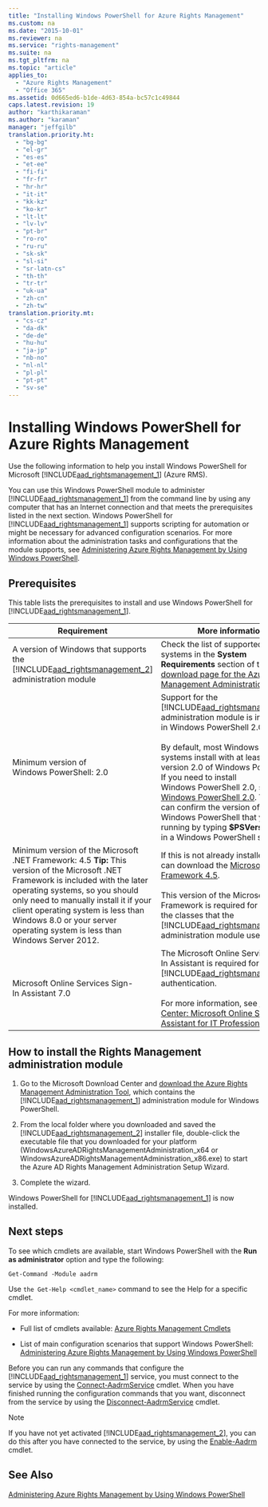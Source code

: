 ```yaml
---
title: "Installing Windows PowerShell for Azure Rights Management"
ms.custom: na
ms.date: "2015-10-01"
ms.reviewer: na
ms.service: "rights-management"
ms.suite: na
ms.tgt_pltfrm: na
ms.topic: "article"
applies_to: 
  - "Azure Rights Management"
  - "Office 365"
ms.assetid: 0d665ed6-b1de-4d63-854a-bc57c1c49844
caps.latest.revision: 19
author: "karthikaraman"
ms.author: "karaman"
manager: "jeffgilb"
translation.priority.ht: 
  - "bg-bg"
  - "el-gr"
  - "es-es"
  - "et-ee"
  - "fi-fi"
  - "fr-fr"
  - "hr-hr"
  - "it-it"
  - "kk-kz"
  - "ko-kr"
  - "lt-lt"
  - "lv-lv"
  - "pt-br"
  - "ro-ro"
  - "ru-ru"
  - "sk-sk"
  - "sl-si"
  - "sr-latn-cs"
  - "th-th"
  - "tr-tr"
  - "uk-ua"
  - "zh-cn"
  - "zh-tw"
translation.priority.mt: 
  - "cs-cz"
  - "da-dk"
  - "de-de"
  - "hu-hu"
  - "ja-jp"
  - "nb-no"
  - "nl-nl"
  - "pl-pl"
  - "pt-pt"
  - "sv-se"
---
```

# Installing Windows PowerShell for Azure Rights Management
Use the following information to help you install Windows PowerShell for Microsoft [!INCLUDE[aad_rightsmanagement_1](../../ems/AADRightsMgmt/includes/aad_rightsmanagement_1_md.md)] (Azure RMS).

You can use this Windows PowerShell module to administer [!INCLUDE[aad_rightsmanagement_1](../../ems/AADRightsMgmt/includes/aad_rightsmanagement_1_md.md)] from the command line by using any computer that has an Internet connection and that meets the prerequisites listed in the next section. Windows PowerShell for [!INCLUDE[aad_rightsmanagement_1](../../ems/AADRightsMgmt/includes/aad_rightsmanagement_1_md.md)] supports scripting for automation or might be necessary for advanced configuration scenarios. For more information about the administration tasks and configurations that the module supports, see [Administering Azure Rights Management by Using Windows PowerShell](../../ems/AADRightsMgmt/administering-azure-rights-management-by-using-windows-powershell.md).

## Prerequisites
This table lists the prerequisites to install and use Windows PowerShell for [!INCLUDE[aad_rightsmanagement_1](../../ems/AADRightsMgmt/includes/aad_rightsmanagement_1_md.md)].

|Requirement|More information|
|---------------|--------------------|
|A version of Windows that supports the [!INCLUDE[aad_rightsmanagement_2](../../ems/AADRightsMgmt/includes/aad_rightsmanagement_2_md.md)] administration module|Check the list of supported operating systems in the **System Requirements** section of the [download page for the Azure Rights Management Administration Tool](http://go.microsoft.com/fwlink/?LinkId=257721).|
|Minimum version of Windows PowerShell: 2.0|Support for the [!INCLUDE[aad_rightsmanagement_2](../../ems/AADRightsMgmt/includes/aad_rightsmanagement_2_md.md)] administration module is introduced in Windows PowerShell 2.0.<br /><br />By default, most Windows operating systems install with at least version 2.0 of Windows PowerShell. If you need to install Windows PowerShell 2.0, see [Install Windows PowerShell 2.0](http://msdn.microsoft.com/library/ff637750.aspx). **Tip:** You can confirm the version of Windows PowerShell that you are running by typing **$PSVersionTable** in a Windows PowerShell session.|
|Minimum version of the Microsoft .NET Framework: 4.5 **Tip:** This version of the Microsoft .NET Framework is included with the later operating systems, so you should only need to manually install it if your client operating system is less than Windows 8.0 or your server operating system is less than Windows Server 2012.|If this is not already installed, you can download the [Microsoft .NET Framework 4.5](http://www.microsoft.com/download/details.aspx?id=30653).<br /><br />This version of the Microsoft .NET Framework is required for some of the classes that the [!INCLUDE[aad_rightsmanagement_2](../../ems/AADRightsMgmt/includes/aad_rightsmanagement_2_md.md)] administration module uses.|
|Microsoft Online Services Sign-In Assistant 7.0|The Microsoft Online Services Sign-In Assistant is required for [!INCLUDE[aad_rightsmanagement_1](../../ems/AADRightsMgmt/includes/aad_rightsmanagement_1_md.md)] authentication.<br /><br />For more information, see [Download Center: Microsoft Online Services Assistant for IT Professionals RTW](http://www.microsoft.com/en-us/download/details.aspx?id=41950).|

## How to install the Rights Management administration module

1.  Go to the Microsoft Download Center and [download the Azure Rights Management Administration Tool](https://go.microsoft.com/fwlink/?LinkId=257721), which contains the [!INCLUDE[aad_rightsmanagement_1](../../ems/AADRightsMgmt/includes/aad_rightsmanagement_1_md.md)] administration module for Windows PowerShell.

2.  From the local folder where you downloaded and saved the [!INCLUDE[aad_rightsmanagement_2](../../ems/AADRightsMgmt/includes/aad_rightsmanagement_2_md.md)] installer file, double-click the executable file that you downloaded for your platform (WindowsAzureADRightsManagementAdministration_x64 or WindowsAzureADRightsManagementAdministration_x86.exe) to start the Azure AD Rights Management Administration Setup Wizard.

3.  Complete the wizard.

Windows PowerShell for [!INCLUDE[aad_rightsmanagement_1](../../ems/AADRightsMgmt/includes/aad_rightsmanagement_1_md.md)] is now installed.

## Next steps
To see which cmdlets are available, start Windows PowerShell with the **Run as administrator** option and type the following:

```
Get-Command -Module aadrm
```
Use `the Get-Help <cmdlet_name>` command to see the Help for a specific cmdlet.

For more information:

-   Full list of cmdlets available: [Azure Rights Management Cmdlets](https://msdn.microsoft.com/library/windowsazure/dn629398.aspx)

-   List of main configuration scenarios that support Windows PowerShell: [Administering Azure Rights Management by Using Windows PowerShell](../../ems/AADRightsMgmt/administering-azure-rights-management-by-using-windows-powershell.md)

Before you can run any commands that configure the [!INCLUDE[aad_rightsmanagement_1](../../ems/AADRightsMgmt/includes/aad_rightsmanagement_1_md.md)] service, you must connect to the  service by using the [Connect-AadrmService](https://msdn.microsoft.com/library/windowsazure/dn629415.aspx) cmdlet. When you have finished running the configuration commands that you want, disconnect from the service by using the [Disconnect-AadrmService](https://msdn.microsoft.com/library/windowsazure/dn629416.aspx) cmdlet.

> [!NOTE]
> If you have not yet activated [!INCLUDE[aad_rightsmanagement_2](../../ems/AADRightsMgmt/includes/aad_rightsmanagement_2_md.md)], you can do this after you have connected to the service, by using the [Enable-Aadrm](https://msdn.microsoft.com/library/windowsazure/dn629412.aspx) cmdlet.

## See Also
[Administering Azure Rights Management by Using Windows PowerShell](../../ems/AADRightsMgmt/administering-azure-rights-management-by-using-windows-powershell.md)

